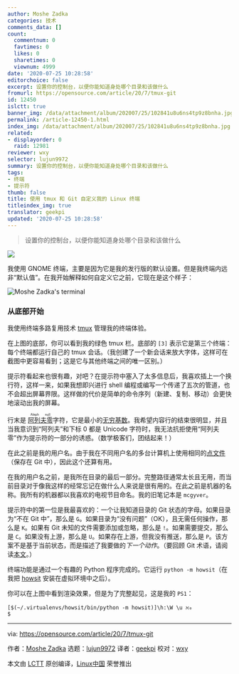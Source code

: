 ```yaml
---
author: Moshe Zadka
categories: 技术
comments_data: []
count:
  commentnum: 0
  favtimes: 0
  likes: 0
  sharetimes: 0
  viewnum: 4999
date: '2020-07-25 10:28:58'
editorchoice: false
excerpt: 设置你的控制台，以便你能知道身处哪个目录和该做什么
fromurl: https://opensource.com/article/20/7/tmux-git
id: 12450
islctt: true
banner_img: /data/attachment/album/202007/25/102841u8u6ns4tp9z8bnha.jpg
permalink: /article-12450-1.html
index_img: /data/attachment/album/202007/25/102841u8u6ns4tp9z8bnha.jpg.thumb.jpg
related:
- displayorder: 0
  raid: 12981
reviewer: wxy
selector: lujun9972
summary: 设置你的控制台，以便你能知道身处哪个目录和该做什么
tags:
- 终端
- 提示符
thumb: false
title: 使用 tmux 和 Git 自定义我的 Linux 终端
titleindex_img: true
translator: geekpi
updated: '2020-07-25 10:28:58'
---
```



> 
> 设置你的控制台，以便你能知道身处哪个目录和该做什么
> 
> 
> 


![](/data/attachment/album/202007/25/102841u8u6ns4tp9z8bnha.jpg)


我使用 GNOME 终端，主要是因为它是我的发行版的默认设置。但是我终端内远非“默认值”。在我开始解释如何自定义它之前，它现在是这个样子：


![Moshe Zadka's terminal](/data/attachment/album/202007/25/102923ak3j6pqhmkfgfhpg.png "Moshe Zadka's terminal")


### 从底部开始


我使用终端多路复用技术 [tmux](https://opensource.com/article/20/1/tmux-console) 管理我的终端体验。


在上图的底部，你可以看到我的绿色 tmux 栏。底部的 `[3]` 表示它是第三个终端：每个终端都运行自己的 tmux 会话。（我创建了一个新会话来放大字体，这样可在截图中更容易看到；这是它与其他终端之间的唯一区别。）


提示符看起来也很有趣，对吧？在提示符中塞入了太多信息后，我喜欢插上一个换行符，这样一来，如果我想即兴进行 shell 编程或编写一个传递了五次的管道，也不会超出屏幕界限。这样做的代价是简单的命令序列（新建、复制、移动）会更快地滚动出我的屏幕。


行末是 <ruby> <a href="https://simple.wikipedia.org/wiki/Aleph_null">  阿列夫零 </a> <rt>  Aleph null </rt></ruby> 字符，它是最小的[无穷基数](https://gizmodo.com/a-brief-introduction-to-infinity-5809689)。我希望内容行的结束很明显，并且当我意识到“阿列夫”和下标 0 都是 Unicode 字符时，我无法抗拒使用“阿列夫零”作为提示符的一部分的诱惑。（数学极客们，团结起来！）


在此之前是我的用户名。由于我在不同用户名的多台计算机上使用相同的[点文件](https://opensource.com/article/19/3/move-your-dotfiles-version-control)（保存在 Git 中），因此这个还算有用。


在我的用户名之前，是我所在目录的最后一部分。完整路径通常太长且无用，而当前目录对于像我这样的经常忘记在做什么人来说是很有用的。在此之前是机器的名称。我所有的机器都以我喜欢的电视节目命名。我的旧笔记本是 `mcgyver`。


提示符中的第一位是我最喜欢的：一个让我知道目录的 Git 状态的字母。如果目录为“不在 Git 中”，那么是 `G`。如果目录为“没有问题”（OK），且无需任何操作，那么是 `K`。如果有 Git 未知的文件需要添加或忽略，那么是 `!`。如果需要提交，那么是 `C`。如果没有上游，那么是 `U`。如果存在上游，但我没有推送，那么是 `P`。该方案不是基于当前状态，而是描述了我要做的*下一个动作*。（要回顾 Git 术语，请阅读[本文](https://opensource.com/article/19/2/git-terminology)。）


终端功能是通过一个有趣的 Python 程序完成的。它运行 `python -m howsit`（在我把 [howsit](https://pypi.org/project/howsit/) 安装在虚拟环境中之后）。


你可以在上图中看到渲染效果，但是为了完整起见，这是我的 `PS1`：



```
[$(~/.virtualenvs/howsit/bin/python -m howsit)]\h:\W \u ℵ₀  
$

```



---


via: <https://opensource.com/article/20/7/tmux-git>


作者：[Moshe Zadka](https://opensource.com/users/moshez) 选题：[lujun9972](https://github.com/lujun9972) 译者：[geekpi](https://github.com/geekpi) 校对：[wxy](https://github.com/wxy)


本文由 [LCTT](https://github.com/LCTT/TranslateProject) 原创编译，[Linux中国](https://linux.cn/) 荣誉推出